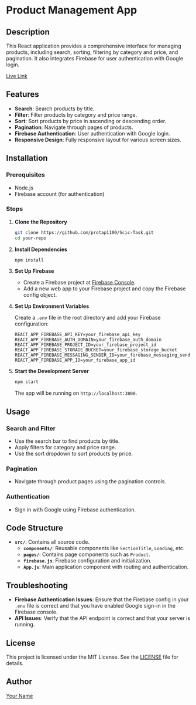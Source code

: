 # Product Management App

## Description

This React application provides a comprehensive interface for managing products, including search, sorting, filtering by category and price, and pagination. It also integrates Firebase for user authentication with Google login.

[Live Link](https://scic-task-84ec8.web.app)

## Features

- **Search**: Search products by title.
- **Filter**: Filter products by category and price range.
- **Sort**: Sort products by price in ascending or descending order.
- **Pagination**: Navigate through pages of products.
- **Firebase Authentication**: User authentication with Google login.
- **Responsive Design**: Fully responsive layout for various screen sizes.

## Installation

### Prerequisites

- Node.js
- Firebase account (for authentication)

### Steps

1. **Clone the Repository**

   ```bash
   git clone https://github.com/protap1100/Scic-Task.git
   cd your-repo
   ```

2. **Install Dependencies**

   ```bash
   npm install
   ```

3. **Set Up Firebase**

   - Create a Firebase project at [Firebase Console](https://console.firebase.google.com/).
   - Add a new web app to your Firebase project and copy the Firebase config object.

4. **Set Up Environment Variables**

   Create a `.env` file in the root directory and add your Firebase configuration:

   ```plaintext
   REACT_APP_FIREBASE_API_KEY=your_firebase_api_key
   REACT_APP_FIREBASE_AUTH_DOMAIN=your_firebase_auth_domain
   REACT_APP_FIREBASE_PROJECT_ID=your_firebase_project_id
   REACT_APP_FIREBASE_STORAGE_BUCKET=your_firebase_storage_bucket
   REACT_APP_FIREBASE_MESSAGING_SENDER_ID=your_firebase_messaging_sender_id
   REACT_APP_FIREBASE_APP_ID=your_firebase_app_id
   ```

5. **Start the Development Server**

   ```bash
   npm start
   ```

   The app will be running on `http://localhost:3000`.

## Usage

### Search and Filter

- Use the search bar to find products by title.
- Apply filters for category and price range.
- Use the sort dropdown to sort products by price.

### Pagination

- Navigate through product pages using the pagination controls.

### Authentication

- Sign in with Google using Firebase authentication.

## Code Structure

- **`src/`**: Contains all source code.
  - **`components/`**: Reusable components like `SectionTitle`, `Loading`, etc.
  - **`pages/`**: Contains page components such as `Product`.
  - **`firebase.js`**: Firebase configuration and initialization.
  - **`App.js`**: Main application component with routing and authentication.

## Troubleshooting

- **Firebase Authentication Issues**: Ensure that the Firebase config in your `.env` file is correct and that you have enabled Google sign-in in the Firebase console.
- **API Issues**: Verify that the API endpoint is correct and that your server is running.

## License

This project is licensed under the MIT License. See the [LICENSE](LICENSE) file for details.

## Author

[Your Name](https://github.com/protap1100)
